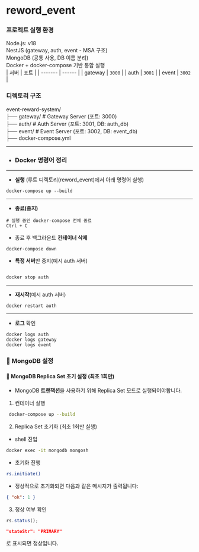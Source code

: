 # reword_event

### 프로젝트 실행 환경

Node.js: v18  
NestJS (gateway, auth, event - MSA 구조)  
MongoDB (공통 사용, DB 이름 분리)  
Docker + docker-compose 기반 통합 실행  
| 서버 | 포트 |
| ------- | ------ |
| gateway | `3000` |
| auth | `3001` |
| event | `3002` |

### 디렉토리 구조

event-reward-system/  
├── gateway/ # Gateway Server (포트: 3000)  
├── auth/ # Auth Server (포트: 3001, DB: auth_db)  
├── event/ # Event Server (포트: 3002, DB: event_db)  
├── docker-compose.yml

---

- ### Docker 명령어 정리

---

- **실행** (루트 디렉토리(reword_event)에서 아래 명령어 실행)

```
docker-compose up --build
```

---

- **종료(중지)**

```
# 실행 중인 docker-compose 전체 종료
Ctrl + C
```

- 종료 후 백그라운드 **컨테이너 삭제**

```
docker-compose down
```

- **특정 서버**만 중지(예시 auth 서버)

```

docker stop auth
```

---

- **재시작**(예시 auth 서버)

```
docker restart auth
```

---

- **로그** 확인

```
docker logs auth
docker logs gateway
docker logs event
```

### 🧱 MongoDB 설정

#### 🧩 MongoDB Replica Set 초기 설정 (최초 1회만)

- MongoDB **트랜잭션**을 사용하기 위해 Replica Set 모드로 실행되어야합니다.

1. 컨테이너 실행

```bash
 docker-compose up --build
```

2. Replica Set 초기화 (최초 1회만 실행)

- shell 진입

```bash
docker exec -it mongodb mongosh
```

- 초기화 진행

```bash
rs.initiate()
```

- 정상적으로 초기화되면 다음과 같은 메시지가 출력됩니다:

```json
{ "ok": 1 }
```

3. 정상 여부 확인

```js
rs.status();
```

```json
"stateStr": "PRIMARY"
```

로 표시되면 정상입니다.
